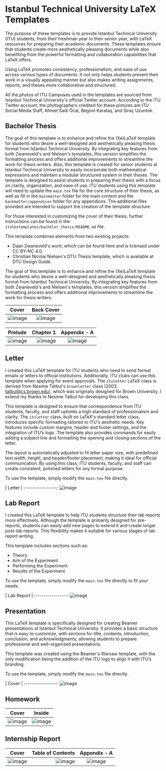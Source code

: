 # Istanbul Technical University LaTeX Templates

The purpose of these templates is to provide Istanbul Technical University (ITU) students, from their freshman year to their senior year, with LaTeX resources for preparing their academic documents. These templates ensure that students create more aesthetically pleasing documents while also benefiting from the powerful formatting and collaboration capabilities that LaTeX offers.


Using LaTeX promotes consistency, professionalism, and ease of use across various types of documents. It not only helps students present their work in a visually appealing manner but also makes writing assignments, reports, and theses more collaborative and structured. 


All the photos of ITU Campuses used in the templates are sourced from Istanbul Technical University's official Twitter account. According to the ITU Twitter account, the photographers credited for these pictures are ITU Social Media Staff, Ahmet Sadi Öcal, Begüm Karataş, and Siraç Uzuntok.


## Bachelor Thesis

The goal of this template is to enhance and refine the (Xe)LaTeX template for students who desire a well-designed and aesthetically pleasing thesis format from Istanbul Technical University. By integrating key features from both Zwaneveld's and Nielsen's templates, this version simplifies the formatting process and offers additional improvements to streamline the work for thesis writers. Also, this template is created for senior students at Istanbul Technical University to easily incorporate both mathematical expressions and maintain a modular structured system in their theses. The template is designed to assist students in preparing their thesis with a focus on clarity, organization, and ease of use. ITU students using this template will need to update the `main.tex` file for the core structure of their thesis, as well as fill in the `mainmatter` folder for the main content and the `backmatter/appendices` folder for any appendices. The additional files provided are intended to support the creation of the template structure.

For those interested in customizing the cover of their thesis, further instructions can be found in the `itutextemplates/bachelor_thesis/README.md` file.

This template combines elements from two existing projects:

*	Daan Zwaneveld's work, which can be found here and is licensed under CC BY-NC 4.0.
*	Christian Nicolai Nielsen's DTU Thesis template, which is available at DTU Design Guide.

The goal of this template is to enhance and refine the (Xe)LaTeX template for students who desire a well-designed and aesthetically pleasing thesis format from Istanbul Technical University. By integrating key features from both Zwaneveld's and Nielsen's templates, this version simplifies the formatting process and offers additional improvements to streamline the work for thesis writers.


| Cover       |  Back Cover |
:----------------:|:---------------------:
![image](readme_pics/bachelor_thesis/cover.png) | ![image](readme_pics/bachelor_thesis/back_cover.png)

|   Prelude  |  Chapter 1 |  Appendix - A |
:----------------:|----------------:|:---------------------:
![image](readme_pics/bachelor_thesis/prelude.png) | ![image](readme_pics/bachelor_thesis/chapter1.png) | ![image](readme_pics/bachelor_thesis/appendix_a.png)

## Letter

I created this LaTeX template for ITU students who need to send formal emails or letters to official institutions. Additionally, ITU clubs can use this template when applying for event approvals. The `ituletter` LaTeX class is derived from Nesime Tatbul's `brownletter` class (2003, tatbul@cs.brown.edu), which was originally designed for Brown University. I extend my thanks to Nesime Tatbul for developing this class.


This template is designed to ensure that correspondence from ITU students, faculty, and staff upholds a high standard of professionalism and clarity. The `ituletter` class, built on LaTeX's standard letter class, introduces specific formatting tailored to ITU's aesthetic needs. Key features include custom margins, header and footer settings, and the integration of ITU’s logo. The template also provides commands for easily adding a subject line and formatting the opening and closing sections of the letter.


The layout is automatically adjusted to fit letter paper size, with predefined text width, height, and header/footer placement, making it ideal for official communication. By using this class, ITU students, faculty, and staff can create consistent, polished letters for any formal purpose.


To use the template, simply modify the `main.tex` file directly.


|  Letter     |
:----------------:
![image](readme_pics/letter/letter.png)

## Lab Report

I created this LaTeX template to help ITU students structure their lab reports more effectively. Although the template is primarily designed for pre-reports, students can easily add new pages to extend it and create longer post-lab reports. This flexibility makes it suitable for various stages of lab report writing.

This template includes sections such as:

* Theory
* Aim of the Experiment
* Performing the Experiment
* Results of the Experiment


To use the template, simply modify the `main.tex` file directly to fit your needs.


|  Lab Report     |
:----------------:
![image](readme_pics/lab_report/report.png)

## Presentation

This LaTeX template is specifically designed for creating Beamer presentations at Istanbul Technical University. It provides a basic structure that is easy to customize, with sections for title, contents, introduction, conclusion, and acknowledgments, allowing students to prepare professional and well-organized presentations.

This template was created using the Beamer's Warsaw template, with the only modification being the addition of the ITU logo to align it with ITU’s branding.

To use the template, simply modify the `main.tex` file directly.

|  Cover     |
:----------------:
![image](readme_pics/presentation/cover.png)

## Homework



| Cover       |  Inside |
:----------------:|:---------------------:
![image](readme_pics/homework/cover.png) | ![image](readme_pics/homework/inside.png)

## Internship Report

|   Cover  |  Table of Contents |  Appendix - A |
:----------------:|----------------:|:---------------------:
![image](readme_pics/internship_report/cover.png) | ![image](readme_pics/internship_report/table_of_contents.png) | ![image](readme_pics/internship_report/chapter1.png)
